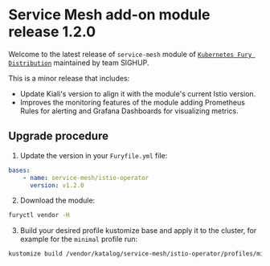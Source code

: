 # Service Mesh add-on module release 1.2.0

Welcome to the latest release of `service-mesh` module of [`Kubernetes Fury Distribution`](https://github.com/sighupio/fury-distribution) maintained by team SIGHUP.

This is a minor release that includes:

- Update Kiali's version to align it with the module's current Istio version.
- Improves the monitoring features of the module adding Prometheus Rules for alerting and Grafana Dashboards for visualizing metrics.

## Upgrade procedure

1. Update the version in your `Furyfile.yml` file:

```yaml
bases:
    - name: service-mesh/istio-operator
      version: v1.2.0
```

2. Download the module:

```bash
furyctl vendor -H
```

3. Build your desired profile kustomize base and apply it to the cluster, for example for the `minimal` profile run:

```bash
kustomize build /vendor/katalog/service-mesh/istio-operator/profiles/minimal | kubectl apply -f
```
